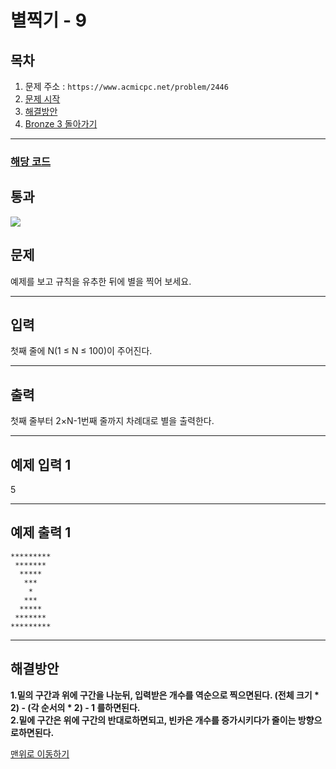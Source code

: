 # 별찍기 - 9

## 목차

1. 문제 주소 : `https://www.acmicpc.net/problem/2446`
2. [문제 시작](#문제)
3. [해결방안](#해결방안)
4. [Bronze 3 돌아가기](../README.md)
___

### [해당 코드](./별찍기9.java)

## 통과

<img src="https://github.com/user-attachments/assets/79961e79-e928-4871-b890-6b01cc9bc8f2">

## 문제

예제를 보고 규칙을 유추한 뒤에 별을 찍어 보세요.

___

## 입력

첫째 줄에 N(1 ≤ N ≤ 100)이 주어진다.

___
## 출력

첫째 줄부터 2×N-1번째 줄까지 차례대로 별을 출력한다.

___

## 예제 입력 1

5

---

## 예제 출력 1

```
*********
 *******
  *****
   ***
    *
   ***
  *****
 *******
*********
```

---

## 해결방안
**1.밑의 구간과 위에 구간을 나눈뒤, 입력받은 개수를 역순으로 찍으면된다. (전체 크기 * 2) - (각 순서의 * 2) - 1 를하면된다.** <br>
**2.밑에 구간은 위에 구간의 반대로하면되고, 빈카은 개수를 증가시키다가 줄이는 방향으로하면된다.** <br>

[맨위로 이동하기](#별찍기---9)